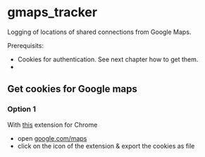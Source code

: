 # gmaps_tracker
Logging of locations of shared connections from Google Maps.

Prerequisits:
 - Cookies for authentication. See next chapter how to get them.
 - 


## Get cookies for Google maps
### Option 1
With [this](https://chrome.google.com/webstore/detail/get-cookiestxt/bgaddhkoddajcdgocldbbfleckgcbcid) extension for Chrome
 - open [google.com/maps](https://www.google.com/maps)
 - click on the icon of the extension & export the cookies as file




